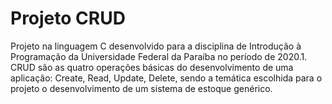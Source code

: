 # Projeto CRUD
Projeto na linguagem C desenvolvido para a disciplina de Introdução à Programação da Universidade Federal da Paraíba no período de 2020.1. CRUD são as quatro operações básicas do desenvolvimento de uma aplicação: Create, Read, Update, Delete, sendo a temática escolhida para o projeto o desenvolvimento de um sistema de estoque genérico.